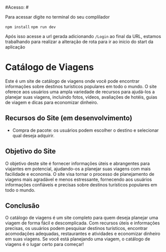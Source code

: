 #Acesso: #

Para acessar digite no terminal do seu complilador

`npm install`
`npm run dev`

Após isso acesse a url gerada adicionando `/Login` ao final da URL, estamos trabalhando para realizar a alteração de rota para ir ao inicio do start da aplicação

# Catálogo de Viagens

Este é um site de catálogo de viagens onde você pode encontrar informações sobre destinos turísticos populares em todo o mundo. O site oferece aos usuários uma ampla variedade de recursos para ajudá-los a planejar suas viagens, incluindo fotos, vídeos, avaliações de hotéis, guias de viagem e dicas para economizar dinheiro.

## Recursos do Site (em desenvolvimento)

- Compra de pacote: os usuários podem escolher o destino e selecionar qual deseja adquirir.

## Objetivo do Site

O objetivo deste site é fornecer informações úteis e abrangentes para viajantes em potencial, ajudando-os a planejar suas viagens com mais facilidade e economia. O site visa tornar o processo de planejamento de viagens mais agradável e menos estressante, fornecendo aos usuários informações confiáveis e precisas sobre destinos turísticos populares em todo o mundo.

## Conclusão

O catálogo de viagens é um site completo para quem deseja planejar uma viagem de forma fácil e descomplicada. Com recursos úteis e informações precisas, os usuários podem pesquisar destinos turísticos, encontrar acomodações adequadas, restaurantes e atividades e economizar dinheiro em suas viagens. Se você está planejando uma viagem, o catálogo de viagens é o lugar certo para começar!
